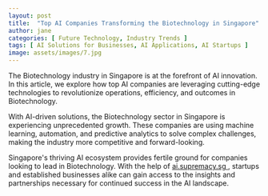 ```yaml
---
layout: post
title:  "Top AI Companies Transforming the Biotechnology in Singapore"
author: jane
categories: [ Future Technology, Industry Trends ]
tags: [ AI Solutions for Businesses, AI Applications, AI Startups ]
image: assets/images/7.jpg
---
```


The Biotechnology industry in Singapore is at the forefront of AI innovation. In this article, we explore how top AI companies are leveraging cutting-edge technologies to revolutionize operations, efficiency, and outcomes in Biotechnology.

With AI-driven solutions, the Biotechnology sector in Singapore is experiencing unprecedented growth. These companies are using machine learning, automation, and predictive analytics to solve complex challenges, making the industry more competitive and forward-looking.

Singapore's thriving AI ecosystem provides fertile ground for companies looking to lead in Biotechnology. With the help of <a href="https://ai.supremacy.sg" target="_blank"> ai.supremacy.sg </a>, startups and established businesses alike can gain access to the insights and partnerships necessary for continued success in the AI landscape.

